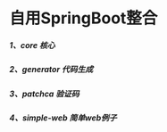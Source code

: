 # 自用SpringBoot整合

##### 1、core 核心
##### 2、generator 代码生成
##### 3、patchca 验证码
##### 4、simple-web 简单web例子